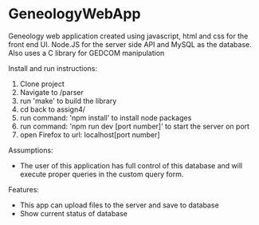 
# GeneologyWebApp

Geneology web application created using javascript, html and css for the front end UI. Node.JS for the server side API and MySQL as the database. Also uses a C library for GEDCOM manipulation

Install and run instructions: 
1. Clone project
2. Navigate to /parser
3. run 'make' to build the library
4. cd back to assign4/
5. run command: 'npm install' to install node packages
6. run command: 'npm run dev [port number]' to start the server on port
7. open Firefox to url: localhost[port number]

Assumptions: 
- The user of this application has full control of this database and will execute 
proper queries in the custom query form. 

Features: 
- This app can upload files to the server and save to database
- Show current status of database
